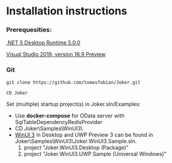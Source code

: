 ﻿# Installation instructions
### Prerequesities:
[.NET 5 Desktop Runtime 5.0.0](https://dotnet.microsoft.com/download/dotnet/5.0)

[Visual Studio 2019, version 16.9 Preview](https://visualstudio.microsoft.com/cs/vs/preview/)

### Git
`git clone https://github.com/tomasfabian/Joker.git`

`CD Joker`

Set (multiple) startup project(s) in Joker.sln/Examples:
* Use **docker-compose** for OData server with SqlTableDependencyRedisProvider
* CD Joker\Samples\WinUI3\
* [WinUI 3](https://docs.microsoft.com/en-us/windows/apps/winui/winui3/#install-winui-3-preview-3) in Desktop and UWP Preview 3 can be found in Joker\Samples\WinUI3\Joker.WinUI3.Sample.sln.
   1. project "Joker.WinUI3.Desktop (Package)"
   2. project "Joker.WinUI3.UWP.Sample (Universal Windows)"


